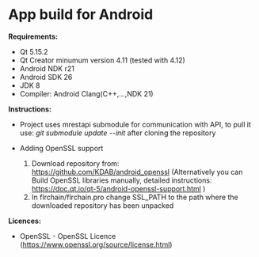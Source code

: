 # **App build for Android**
**Requirements:**
*  Qt 5.15.2
*  Qt Creator minumum version 4.11 (tested with 4.12)
*  Android NDK r21
*  Android SDK 26
*  JDK 8
*  Compiler: Android Clang(C++,...,NDK 21)

**Instructions:**
* Project uses mrestapi submodule for communication with API, to pull it use: *git submodule update --init* after cloning the repository

* Adding OpenSSL support
    1. Download repository from: https://github.com/KDAB/android_openssl (Alternatively you can Build OpenSSL libraries manually, 
       detailed instructions: https://doc.qt.io/qt-5/android-openssl-support.html )
    2. In flrchain/flrchain.pro change SSL_PATH to the path where the downloaded repository has been unpacked

**Licences:**
*  OpenSSL - OpenSSL Licence (https://www.openssl.org/source/license.html)